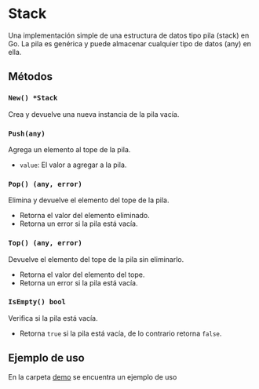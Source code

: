 # Stack

Una implementación simple de una estructura de datos tipo pila (stack) en Go.
La pila es genérica y puede almacenar cualquier tipo de datos (any) en ella.

## Métodos

### `New() *Stack`

Crea y devuelve una nueva instancia de la pila vacía.

### `Push(any)`

Agrega un elemento al tope de la pila.

- `value`: El valor a agregar a la pila.

### `Pop() (any, error)`

Elimina y devuelve el elemento del tope de la pila.

- Retorna el valor del elemento eliminado.
- Retorna un error si la pila está vacía.

### `Top() (any, error)`

Devuelve el elemento del tope de la pila sin eliminarlo.

- Retorna el valor del elemento del tope.
- Retorna un error si la pila está vacía.

### `IsEmpty() bool`

Verifica si la pila está vacía.

- Retorna `true` si la pila está vacía, de lo contrario retorna `false`.

## Ejemplo de uso

En la carpeta  [demo](./demo) se encuentra un ejemplo de uso
